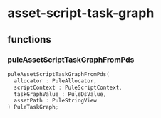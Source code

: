 # asset-script-task-graph

## functions
### puleAssetScriptTaskGraphFromPds
```c
puleAssetScriptTaskGraphFromPds(
  allocator : PuleAllocator,
  scriptContext : PuleScriptContext,
  taskGraphValue : PuleDsValue,
  assetPath : PuleStringView
) PuleTaskGraph;
```
